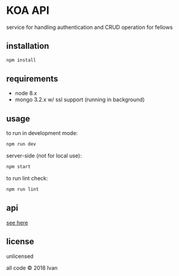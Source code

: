 # KOA API

service for handling authentication and CRUD operation for fellows


## installation

```bash
npm install
```

## requirements

- node 8.x
- mongo 3.2.x w/ ssl support (running in background)

## usage

to run in development mode:
```bash
npm run dev
```

server-side (not for local use):
```bash
npm start
```

to run lint check:
```bash
npm run lint
```

## api
[see here](doc/API.md)

## license
unlicensed

all code © 2018 Ivan
